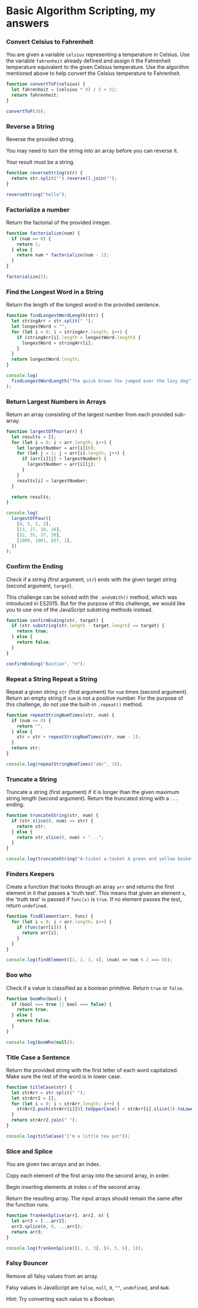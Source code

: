 # Basic Algorithm Scripting, my answers

### Convert Celsius to Fahrenheit

You are given a variable `celsius` representing a temperature in Celsius. Use the variable `fahrenheit` already defined and assign it the Fahrenheit temperature equivalent to the given Celsius temperature. Use the algorithm mentioned above to help convert the Celsius temperature to Fahrenheit.

```javascript
function convertToF(celsius) {
  let fahrenheit = (celsius * 9) / 5 + 32;
  return fahrenheit;
}

convertToF(30);
```

### Reverse a String

Reverse the provided string.

You may need to turn the string into an array before you can reverse it.

Your result must be a string.

```javascript
function reverseString(str) {
  return str.split("").reverse().join("");
}

reverseString("hello");
```

### Factorialize a number

Return the factorial of the provided integer.

```javascript
function factorialize(num) {
  if (num == 0) {
    return 1;
  } else {
    return num * factorialize(num - 1);
  }
}

factorialize(5);
```

### Find the Longest Word in a String

Return the length of the longest word in the provided sentence.

```javascript
function findLongestWordLength(str) {
  let stringArr = str.split(" ");
  let longestWord = "";
  for (let i = 0; i < stringArr.length; i++) {
    if (stringArr[i].length > longestWord.length) {
      longestWord = stringArr[i];
    }
  }
  return longestWord.length;
}

console.log(
  findLongestWordLength("The quick brown fox jumped over the lazy dog")
);
```

### Return Largest Numbers in Arrays

Return an array consisting of the largest number from each provided sub-array.

```javascript
function largestOfFour(arr) {
  let results = [];
  for (let i = 0; i < arr.length; i++) {
    let largestNumber = arr[i][0];
    for (let j = 1; j < arr[i].length; j++) {
      if (arr[i][j] > largestNumber) {
        largestNumber = arr[i][j];
      }
    }
    results[i] = largestNumber;
  }

  return results;
}

console.log(
  largestOfFour([
    [4, 5, 1, 3],
    [13, 27, 18, 26],
    [32, 35, 37, 39],
    [1000, 1001, 857, 1],
  ])
);
```

### Confirm the Ending

Check if a string (first argument, `str`) ends with the given target string (second argument, `target`).

This challenge can be solved with the `.endsWith()` method, which was introduced in ES2015. But for the purpose of this challenge, we would like you to use one of the JavaScript substring methods instead.

```javascript
function confirmEnding(str, target) {
  if (str.substring(str.length - target.length) == target) {
    return true;
  } else {
    return false;
  }
}

confirmEnding("Bastian", "n");
```

### Repeat a String Repeat a String

Repeat a given string `str` (first argument) for `num` times (second argument). Return an empty string if `num` is not a positive number. For the purpose of this challenge, do not use the built-in `.repeat()` method.

```javascript
function repeatStringNumTimes(str, num) {
  if (num <= 0) {
    return "";
  } else {
    str = str + repeatStringNumTimes(str, num - 1);
  }
  return str;
}

console.log(repeatStringNumTimes("abc", 3));
```

### Truncate a String

Truncate a string (first argument) if it is longer than the given maximum string length (second argument). Return the truncated string with a `...` ending.

```javascript
function truncateString(str, num) {
  if (str.slice(0, num) == str) {
    return str;
  } else {
    return str.slice(0, num) + "...";
  }
}

console.log(truncateString("A-tisket a-tasket A green and yellow basket", 8));
```

### Finders Keepers

Create a function that looks through an array `arr` and returns the first element in it that passes a 'truth test'. This means that given an element `x`, the 'truth test' is passed if `func(x)` is `true`. If no element passes the test, return `undefined`.

```javascript
function findElement(arr, func) {
  for (let i = 0; i < arr.length; i++) {
    if (func(arr[i])) {
      return arr[i];
    }
  }
}

console.log(findElement([1, 2, 3, 4], (num) => num % 2 === 0));
```

### Boo who

Check if a value is classified as a boolean primitive. Return `true` or `false`.

```javascript
function booWho(bool) {
  if (bool === true || bool === false) {
    return true;
  } else {
    return false;
  }
}

console.log(booWho(null));
```

### Title Case a Sentence

Return the provided string with the first letter of each word capitalized. Make sure the rest of the word is in lower case.

```javascript
function titleCase(str) {
  let strArr = str.split(" ");
  let strArr2 = [];
  for (let i = 0; i < strArr.length; i++) {
    strArr2.push(strArr[i][0].toUpperCase() + strArr[i].slice(1).toLowerCase());
  }
  return strArr2.join(" ");
}

console.log(titleCase("I'm a little tea pot"));
```

### Slice and Splice

You are given two arrays and an index.

Copy each element of the first array into the second array, in order.

Begin inserting elements at index `n` of the second array.

Return the resulting array. The input arrays should remain the same after the function runs.

```javascript
function frankenSplice(arr1, arr2, n) {
  let arr3 = [...arr2];
  arr3.splice(n, 0, ...arr1);
  return arr3;
}

console.log(frankenSplice([1, 2, 3], [4, 5, 6], 1));
```

### Falsy Bouncer

Remove all falsy values from an array.

Falsy values in JavaScript are `false`, `null`, `0`, `""`, `undefined`, and `NaN`.

Hint: Try converting each value to a Boolean.
